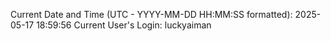 Current Date and Time (UTC - YYYY-MM-DD HH:MM:SS formatted): 2025-05-17 18:59:56
Current User's Login: luckyaiman
